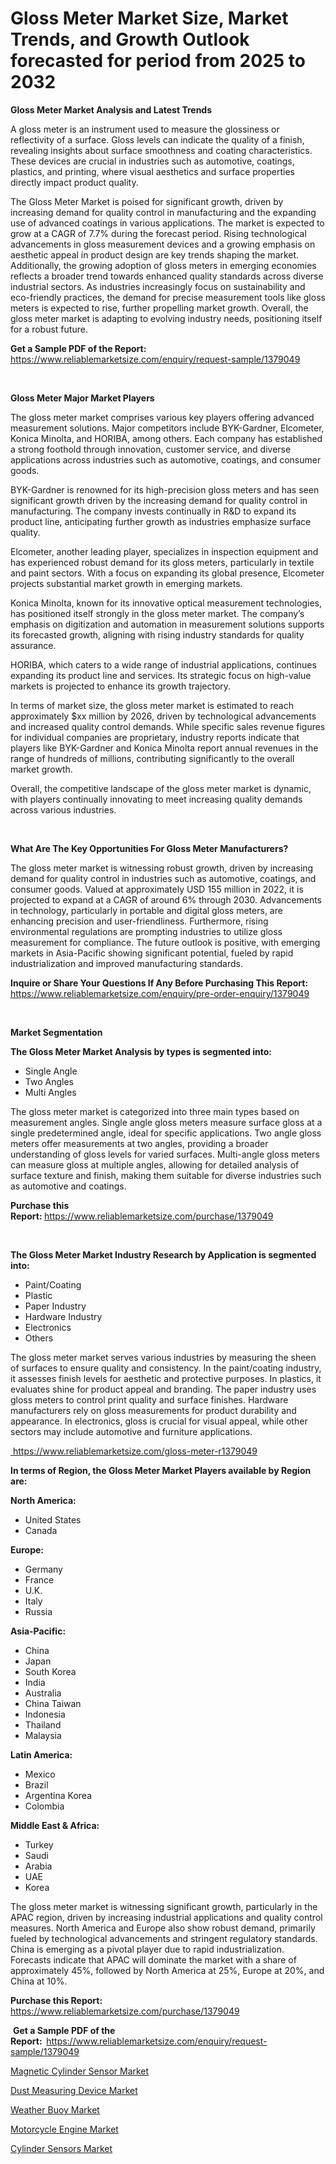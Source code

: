 <p><h1>Gloss Meter Market Size, Market Trends, and Growth Outlook forecasted for period from 2025 to 2032</h1></p><p><strong>Gloss Meter Market Analysis and Latest Trends</strong></p>
<p><p>A gloss meter is an instrument used to measure the glossiness or reflectivity of a surface. Gloss levels can indicate the quality of a finish, revealing insights about surface smoothness and coating characteristics. These devices are crucial in industries such as automotive, coatings, plastics, and printing, where visual aesthetics and surface properties directly impact product quality.</p><p>The Gloss Meter Market is poised for significant growth, driven by increasing demand for quality control in manufacturing and the expanding use of advanced coatings in various applications. The market is expected to grow at a CAGR of 7.7% during the forecast period. Rising technological advancements in gloss measurement devices and a growing emphasis on aesthetic appeal in product design are key trends shaping the market. Additionally, the growing adoption of gloss meters in emerging economies reflects a broader trend towards enhanced quality standards across diverse industrial sectors. As industries increasingly focus on sustainability and eco-friendly practices, the demand for precise measurement tools like gloss meters is expected to rise, further propelling market growth. Overall, the gloss meter market is adapting to evolving industry needs, positioning itself for a robust future.</p></p>
<p><strong>Get a Sample PDF of the Report:&nbsp;</strong> <a href="https://www.reliablemarketsize.com/enquiry/request-sample/1379049?utm_campaign=2008&utm_medium=2&utm_source=Github&utm_content=ia&utm_term=08042025&utm_id=gloss-meter">https://www.reliablemarketsize.com/enquiry/request-sample/1379049</a></p>
<p>&nbsp;</p>
<p><strong>Gloss Meter Major Market Players</strong></p>
<p><p>The gloss meter market comprises various key players offering advanced measurement solutions. Major competitors include BYK-Gardner, Elcometer, Konica Minolta, and HORIBA, among others. Each company has established a strong foothold through innovation, customer service, and diverse applications across industries such as automotive, coatings, and consumer goods.</p><p>BYK-Gardner is renowned for its high-precision gloss meters and has seen significant growth driven by the increasing demand for quality control in manufacturing. The company invests continually in R&D to expand its product line, anticipating further growth as industries emphasize surface quality.</p><p>Elcometer, another leading player, specializes in inspection equipment and has experienced robust demand for its gloss meters, particularly in textile and paint sectors. With a focus on expanding its global presence, Elcometer projects substantial market growth in emerging markets.</p><p>Konica Minolta, known for its innovative optical measurement technologies, has positioned itself strongly in the gloss meter market. The company’s emphasis on digitization and automation in measurement solutions supports its forecasted growth, aligning with rising industry standards for quality assurance.</p><p>HORIBA, which caters to a wide range of industrial applications, continues expanding its product line and services. Its strategic focus on high-value markets is projected to enhance its growth trajectory.</p><p>In terms of market size, the gloss meter market is estimated to reach approximately $xx million by 2026, driven by technological advancements and increased quality control demands. While specific sales revenue figures for individual companies are proprietary, industry reports indicate that players like BYK-Gardner and Konica Minolta report annual revenues in the range of hundreds of millions, contributing significantly to the overall market growth.</p><p>Overall, the competitive landscape of the gloss meter market is dynamic, with players continually innovating to meet increasing quality demands across various industries.</p></p>
<p>&nbsp;</p>
<p><strong>What Are The Key Opportunities For Gloss Meter Manufacturers?</strong></p>
<p><p>The gloss meter market is witnessing robust growth, driven by increasing demand for quality control in industries such as automotive, coatings, and consumer goods. Valued at approximately USD 155 million in 2022, it is projected to expand at a CAGR of around 6% through 2030. Advancements in technology, particularly in portable and digital gloss meters, are enhancing precision and user-friendliness. Furthermore, rising environmental regulations are prompting industries to utilize gloss measurement for compliance. The future outlook is positive, with emerging markets in Asia-Pacific showing significant potential, fueled by rapid industrialization and improved manufacturing standards.</p></p>
<p><strong>Inquire or Share Your Questions If Any Before Purchasing This Report:</strong> <a href="https://www.reliablemarketsize.com/enquiry/pre-order-enquiry/1379049?utm_campaign=2008&utm_medium=2&utm_source=Github&utm_content=ia&utm_term=08042025&utm_id=gloss-meter">https://www.reliablemarketsize.com/enquiry/pre-order-enquiry/1379049</a></p>
<p>&nbsp;</p>
<p><strong>Market Segmentation</strong></p>
<p><strong>The Gloss Meter Market Analysis by types is segmented into:</strong></p>
<p><ul><li>Single Angle</li><li>Two Angles</li><li>Multi Angles</li></ul></p>
<p><p>The gloss meter market is categorized into three main types based on measurement angles. Single angle gloss meters measure surface gloss at a single predetermined angle, ideal for specific applications. Two angle gloss meters offer measurements at two angles, providing a broader understanding of gloss levels for varied surfaces. Multi-angle gloss meters can measure gloss at multiple angles, allowing for detailed analysis of surface texture and finish, making them suitable for diverse industries such as automotive and coatings.</p></p>
<p><strong>Purchase this Report:&nbsp;</strong><a href="https://www.reliablemarketsize.com/purchase/1379049?utm_campaign=2008&utm_medium=2&utm_source=Github&utm_content=ia&utm_term=08042025&utm_id=gloss-meter">https://www.reliablemarketsize.com/purchase/1379049</a></p>
<p>&nbsp;</p>
<p><strong>The Gloss Meter Market Industry Research by Application is segmented into:</strong></p>
<p><ul><li>Paint/Coating</li><li>Plastic</li><li>Paper Industry</li><li>Hardware Industry</li><li>Electronics</li><li>Others</li></ul></p>
<p><p>The gloss meter market serves various industries by measuring the sheen of surfaces to ensure quality and consistency. In the paint/coating industry, it assesses finish levels for aesthetic and protective purposes. In plastics, it evaluates shine for product appeal and branding. The paper industry uses gloss meters to control print quality and surface finishes. Hardware manufacturers rely on gloss measurements for product durability and appearance. In electronics, gloss is crucial for visual appeal, while other sectors may include automotive and furniture applications.</p></p>
<p><a href="https://www.reliablemarketsize.com/gloss-meter-r1379049?utm_campaign=2008&utm_medium=2&utm_source=Github&utm_content=ia&utm_term=08042025&utm_id=gloss-meter">&nbsp;https://www.reliablemarketsize.com/gloss-meter-r1379049</a></p>
<p><strong>In terms of Region, the Gloss Meter Market Players available by Region are:</strong></p>
<p>
    <p> <strong> North America: </strong>
        <ul>
            <li>United States</li>
            <li>Canada</li>
        </ul>
        </p> 
    <p> <strong> Europe: </strong>
        <ul>
            <li>Germany</li>
            <li>France</li>
            <li>U.K.</li>
            <li>Italy</li>
            <li>Russia</li>
        </ul>
        </p> 
    <p> <strong> Asia-Pacific: </strong>
        <ul>
            <li>China</li>
            <li>Japan</li>
            <li>South Korea</li>
            <li>India</li>
            <li>Australia</li>
            <li>China Taiwan</li>
            <li>Indonesia</li>
            <li>Thailand</li>
            <li>Malaysia</li>
        </ul>
        </p> 
    <p> <strong> Latin America: </strong>
        <ul>
            <li>Mexico</li>
            <li>Brazil</li>
            <li>Argentina Korea</li>
            <li>Colombia</li>
        </ul>
        </p> 
    <p> <strong> Middle East & Africa: </strong>
        <ul>
            <li>Turkey</li>
            <li>Saudi</li>
            <li>Arabia</li>
            <li>UAE</li>
            <li>Korea</li>
        </ul>
    </p>
    </p>
<p><p>The gloss meter market is witnessing significant growth, particularly in the APAC region, driven by increasing industrial applications and quality control measures. North America and Europe also show robust demand, primarily fueled by technological advancements and stringent regulatory standards. China is emerging as a pivotal player due to rapid industrialization. Forecasts indicate that APAC will dominate the market with a share of approximately 45%, followed by North America at 25%, Europe at 20%, and China at 10%.</p></p>
<p><strong>Purchase this Report: </strong><a href="https://www.reliablemarketsize.com/purchase/1379049?utm_campaign=2008&utm_medium=2&utm_source=Github&utm_content=ia&utm_term=08042025&utm_id=gloss-meter">https://www.reliablemarketsize.com/purchase/1379049</a></p>
<p>&nbsp;<strong>Get a Sample PDF of the Report:&nbsp;&nbsp;</strong><a href="https://www.reliablemarketsize.com/enquiry/request-sample/1379049?utm_campaign=2008&utm_medium=2&utm_source=Github&utm_content=ia&utm_term=08042025&utm_id=gloss-meter">https://www.reliablemarketsize.com/enquiry/request-sample/1379049</a></p>
<p><strong></strong></p>
<p><p><a href="https://github.com/balbajagatr1/Market-Research-Report-List-1/blob/main/magnetic-cylinder-sensor-market.md?utm_campaign=2008&utm_medium=2&utm_source=Github&utm_content=ia&utm_term=08042025&utm_id=gloss-meter">Magnetic Cylinder Sensor Market</a></p><p><a href="https://github.com/yardemuongz5/Market-Research-Report-List-1/blob/main/dust-measuring-device-market.md?utm_campaign=2008&utm_medium=2&utm_source=Github&utm_content=ia&utm_term=08042025&utm_id=gloss-meter">Dust Measuring Device Market</a></p><p><a href="https://github.com/ftnlewins/Market-Research-Report-List-1/blob/main/weather-buoy-market.md?utm_campaign=2008&utm_medium=2&utm_source=Github&utm_content=ia&utm_term=08042025&utm_id=gloss-meter">Weather Buoy Market</a></p><p><a href="https://github.com/idranalexie/Market-Research-Report-List-1/blob/main/motorcycle-engine-market.md?utm_campaign=2008&utm_medium=2&utm_source=Github&utm_content=ia&utm_term=08042025&utm_id=gloss-meter">Motorcycle Engine Market</a></p><p><a href="https://github.com/rempemelon5k/Market-Research-Report-List-1/blob/main/cylinder-sensors-market.md?utm_campaign=2008&utm_medium=2&utm_source=Github&utm_content=ia&utm_term=08042025&utm_id=gloss-meter">Cylinder Sensors Market</a></p></p>